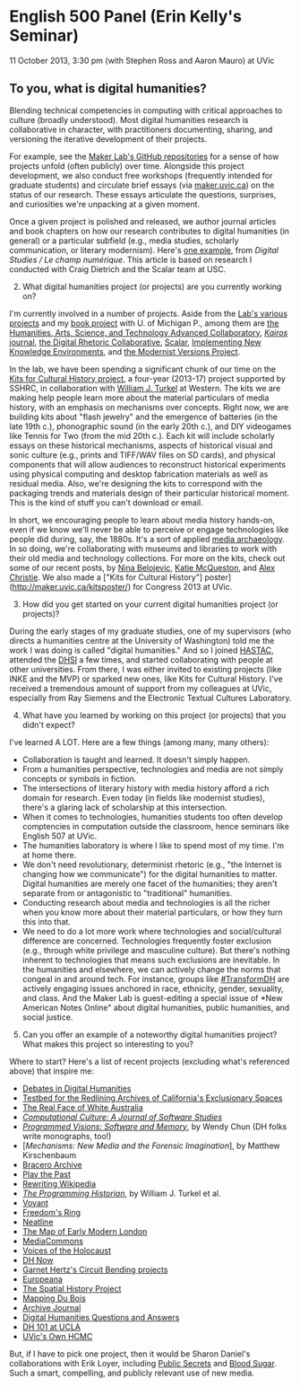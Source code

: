 # English 500 Panel (Erin Kelly's Seminar) 

11 October 2013, 3:30 pm (with Stephen Ross and Aaron Mauro) at UVic

## To you, what is digital humanities?

Blending technical competencies in computing with critical approaches to culture (broadly understood). Most digital humanities research is collaborative in character, with practitioners documenting, sharing, and versioning the iterative development of their projects. 

For example, see the [Maker Lab's GitHub repositories](https://github.com/uvicmakerlab) for a sense of how projects unfold (often publicly) over time. Alongside this project development, we also conduct free workshops (frequently intended for graduate students) and circulate brief essays (via [maker.uvic.ca](http://maker.uvic.ca/)) on the status of our research. These essays articulate the questions, surprises, and curiosities we're unpacking at a given moment. 

Once a given project is polished and released, we author journal articles and book chapters on how our research contributes to digital humanities (in general) or a particular subfield (e.g., media studies, scholarly communication, or literary modernism). Here's [one example](http://www.digitalstudies.org/ojs/index.php/digital_studies/article/view/234/301), from *Digital Studies / Le champ numérique*. This article is based on research I conducted with Craig Dietrich and the Scalar team at USC.  

2. What digital humanities project (or projects) are you currently working on?

I'm currently involved in a number of projects. Aside from the [Lab's various projects](http://maker.uvic.ca/projects/) and my [book project](http://www.jenterysayers.com/2011/dissertation/) with U. of Michigan P., among them are [the Humanities, Arts, Science, and Technology Advanced Collaboratory](http://www.hastac.org/), [*Kairos* journal](http://www.technorhetoric.net/), [the Digital Rhetoric Collaborative](http://www.digitalrhetoriccollaborative.org/), [Scalar](http://scalar.usc.edu/scalar/), [Implementing New Knowledge Environments](http://inke.ca/), and [the Modernist Versions Project](http://mvp.uvic.ca/).

In the lab, we have been spending a significant chunk of our time on the [Kits for Cultural History project]( ), a four-year (2013-17) project supported by SSHRC, in collaboration with [William J. Turkel](http://williamjturkel.net/) at Western. The kits we are making help people learn more about the material particulars of media history, with an emphasis on mechanisms over concepts. Right now, we are building kits about "flash jewelry" and the emergence of batteries (in the late 19th c.), phonographic sound (in the early 20th c.), and DIY videogames like Tennis for Two (from the mid 20th c.). Each kit will include scholarly essays on these historical mechanisms, aspects of historical visual and sonic culture (e.g., prints and TIFF/WAV files on SD cards), and physical components that will allow audiences to reconstruct historical experiments using physical computing and desktop fabrication materials as well as residual media. Also, we're designing the kits to correspond with the packaging trends and materials design of their particular historical moment. This is the kind of stuff you can't download or email.     

In short, we encouraging people to learn about media history hands-on, even if we know we'll never be able to perceive or engage technologies like people did during, say, the 1880s. It's a sort of applied [media archaeology](http://www.upress.umn.edu/book-division/books/digital-memory-and-the-archive). In so doing, we're collaborating with museums and libraries to work with their old media and technology collections. For more on the kits, check out some of our recent posts, by [Nina Belojevic](http://maker.uvic.ca/kit1/), [Katie McQueston](http://maker.uvic.ca/packaging/), and [Alex Christie](http://maker.uvic.ca/tennis/). We also made a ["Kits for Cultural History"] poster](http://maker.uvic.ca/kitsposter/) for Congress 2013 at UVic.  

3. How did you get started on your current digital humanities project (or projects)?

During the early stages of my graduate studies, one of my supervisors (who directs a humanities centre at the University of Washington) told me the work I was doing is called "digital humanities." And so I joined [HASTAC](http://www.hastac.org/), attended the [DHSI](http://dhsi.org/) a few times, and started collaborating with people at other universities. From there, I was either invited to existing projects (like INKE and the MVP) or sparked new ones, like Kits for Cultural History. I've received a tremendous amount of support from my colleagues at UVic, especially from Ray Siemens and the Electronic Textual Cultures Laboratory. 

4. What have you learned by working on this project (or projects) that you didn't expect?

I've learned A LOT. Here are a few things (among many, many others): 

* Collaboration is taught and learned. It doesn't simply happen.  
* From a humanities perspective, technologies and media are not simply concepts or symbols in fiction. 
* The intersections of literary history with media history afford a rich domain for research. Even today (in fields like modernist studies), there's a glaring lack of scholarship at this intersection. 
* When it comes to technologies, humanities students too often develop comptencies in computation outside the classroom, hence seminars like English 507 at UVic.  
* The humanities laboratory is where I like to spend most of my time. I'm at home there.  
* We don't need revolutionary, determinist rhetoric (e.g., "the Internet is changing how we communicate") for the digital humanities to matter. Digital humanities are merely one facet of the humanities; they aren't separate from or antagonistic to "traditional" humanities.  
* Conducting research about media and technologies is all the richer when you know more about their material particulars, or how they turn this into that.  
* We need to do a lot more work where technologies and social/cultural difference are concerned. Technologies frequently foster exclusion (e.g., through white privilege and masculine culture). But there's nothing inherent to technologies that means such exclusions are inevitable. In the humanities and elsewhere, we can actively change the norms that congeal in and around tech. For instance, groups like [#TransformDH](http://transformdh.org/) are actively engaging issues anchored in race, ethnicity, gender, sexuality, and class. And the Maker Lab is guest-editing a special issue of *New American Notes Online" about digital humanities, public humanities, and social justice.  

5. Can you offer an example of a noteworthy digital humanities project? What makes this project so interesting to you?

Where to start? Here's a list of recent projects (excluding what's referenced above) that inspire me: 

* [Debates in Digital Humanities](http://dhdebates.gc.cuny.edu/)
* [Testbed for the Redlining Archives of California's Exclusionary Spaces](http://salt.unc.edu/T-RACES/)
* [The Real Face of White Australia](http://invisibleaustralians.org/faces/) 
* [*Computational Culture: A Journal of Software Studies*](http://computationalculture.net/) 
* [*Programmed Visions: Software and Memory*](http://mitpress.mit.edu/books/programmed-visions), by Wendy Chun (DH folks write monographs, too!) 
* [*Mechanisms: New Media and the Forensic Imagination*], by Matthew Kirschenbaum
* [Bracero Archive](http://braceroarchive.org/) 
* [Play the Past](http://www.playthepast.org/)
* [Rewriting Wikipedia](http://dhpoco.org/rewriting-wikipedia/) 
* [*The Programming Historian*](http://niche-canada.org/programming-historian), by William J. Turkel et al.
* [Voyant](http://voyant-tools.org/)
* [Freedom's Ring](http://freedoms-ring.org/) 
* [Neatline](http://neatline.org/) 
* [The Map of Early Modern London](http://mapoflondon.uvic.ca/) 
* [MediaCommons](http://mediacommons.futureofthebook.org/) 
* [Voices of the Holocaust](http://voices.iit.edu/) 
* [DH Now](http://digitalhumanitiesnow.org/) 
* [Garnet Hertz's Circuit Bending projects](http://www.conceptlab.com/circuitbending/) 
* [Europeana](http://www.europeana.eu/portal/) 
* [The Spatial History Project](http://www.stanford.edu/group/spatialhistory/cgi-bin/site/index.php) 
* [Mapping Du Bois](http://www.mappingdubois.org/) 
* [Archive Journal](http://www.archivejournal.net/)
* [Digital Humanities Questions and Answers](http://digitalhumanities.org/answers/) 
* [DH 101 at UCLA](http://dh101.humanities.ucla.edu/) 
* [UVic's Own HCMC](http://hcmc.uvic.ca/) 

But, if I have to pick one project, then it would be Sharon Daniel's collaborations with Erik Loyer, including [Public Secrets](http://vectors.usc.edu/issues/4/publicsecrets/) and [Blood Sugar](http://vectorsjournal.org/issues/6/bloodsugar/). Such a smart, compelling, and publicly relevant use of new media. 

